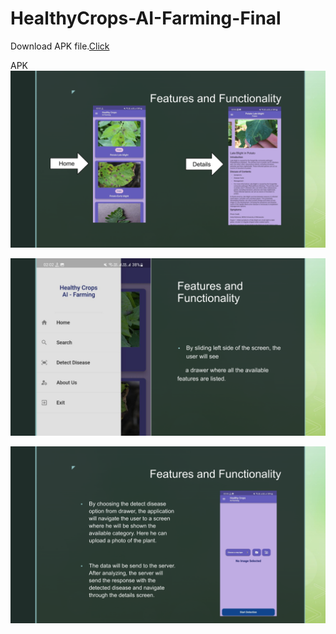 # HealthyCrops-AI-Farming-Final
Download APK file.[Click](https://github.com/HSAkash/HealthyCrops-AI-Farming/releases/download/HCAIF-C5/HCAIF.apk)

APK
![](https://github.com/HSAkash/HealthyCrops-AI-Farming/blob/main/ReadmePic/1.png)


![](https://github.com/HSAkash/HealthyCrops-AI-Farming/blob/main/ReadmePic/2.png)

![](https://github.com/HSAkash/HealthyCrops-AI-Farming/blob/main/ReadmePic/3.png)